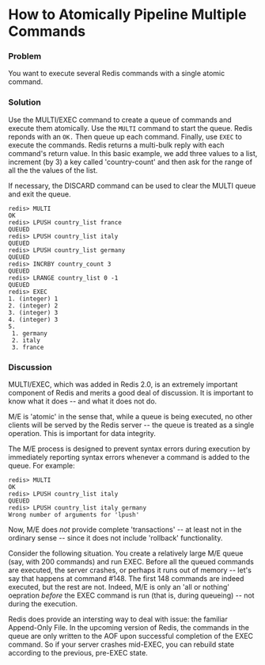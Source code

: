 # How to Atomically Pipeline Multiple Commands

### Problem

You want to execute several Redis commands with a single atomic command.

### Solution

Use the MULTI/EXEC command to create a queue of commands and execute them atomically.
Use the `MULTI` command to start the queue. Redis reponds with an `OK.` Then queue up
each command. Finally, use `EXEC` to execute the commands. Redis returns a multi-bulk
reply with each command's return value. In this basic example, we add three values to a 
list, increment (by 3) a key called 'country-count' and then ask for the range
of all the the values of the list.

If necessary, the DISCARD command can be used to clear the MULTI queue and exit the queue.

	redis> MULTI
	OK
	redis> LPUSH country_list france 
	QUEUED
	redis> LPUSH country_list italy
	QUEUED
	redis> LPUSH country_list germany
	QUEUED
	redis> INCRBY country_count 3
	QUEUED
	redis> LRANGE country_list 0 -1
	QUEUED
	redis> EXEC
	1. (integer) 1
	2. (integer) 2
	3. (integer) 3
	4. (integer) 3
	5. 
	 1. germany
	 2. italy
	 3. france
	 

### Discussion

MULTI/EXEC, which was added in Redis 2.0, is an extremely important component of 
Redis and merits a good deal of discussion. It is important to know what it 
does -- and what it does not do.

M/E is 'atomic' in the sense that, while a queue is being executed, no other clients
will be served by the Redis server -- the queue is treated as a single operation. This
is important for data integrity.

The M/E process is designed to prevent syntax errors during execution by immediately
reporting syntax errors whenever a command is added to the queue. For example:

	redis> MULTI
	OK
	redis> LPUSH country_list italy
	QUEUED
	redis> LPUSH country_list italy germany
	Wrong number of arguments for 'lpush'


Now, M/E does *not* provide complete 'transactions' -- at least not in the ordinary
sense -- since it does not include 'rollback' functionality. 

Consider the following situation. You create a relatively large M/E queue (say, 
with 200 commands) and run EXEC. Before all the queued commands are executed, 
the server crashes, or perhaps it runs out of memory -- let's say that happens
at command #148. The first 148 commands are indeed executed, but the rest are not. 
Indeed, M/E is only an 'all or nothing' oepration *before* the EXEC command is run
(that is, during queueing) -- not during the execution. 

Redis does provide an intersting  way to deal with issue: the familiar Append-Only 
File. In the upcoming version of Redis, the commands in the queue are only written
to the AOF upon successful completion of the EXEC command. So if your server crashes
mid-EXEC, you can rebuild state according to the previous, pre-EXEC state. 



